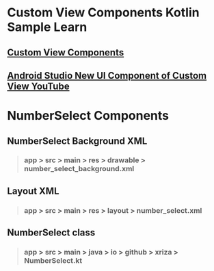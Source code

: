 # Custom View Components Kotlin Sample Learn

## [Custom View Components](https://developer.android.com/guide/topics/ui/custom-components) <br>
## [Android Studio New UI Component of Custom View YouTube](https://www.youtube.com/watch?v=Glbz3qkAjiQ)

# NumberSelect Components
## NumberSelect Background XML
>### app > src > main > res > drawable > number_select_background.xml
## Layout XML
>### app > src > main > res > layout > number_select.xml
## NumberSelect class
>### app > src > main > java > io > github > xriza > NumberSelect.kt